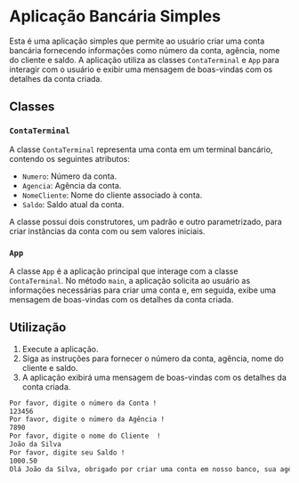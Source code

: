 # Aplicação Bancária Simples

Esta é uma aplicação simples que permite ao usuário criar uma conta bancária fornecendo informações como número da conta, agência, nome do cliente e saldo. A aplicação utiliza as classes `ContaTerminal` e `App` para interagir com o usuário e exibir uma mensagem de boas-vindas com os detalhes da conta criada.

## Classes

### `ContaTerminal`

A classe `ContaTerminal` representa uma conta em um terminal bancário, contendo os seguintes atributos:

- `Numero`: Número da conta.
- `Agencia`: Agência da conta.
- `NomeCliente`: Nome do cliente associado à conta.
- `Saldo`: Saldo atual da conta.

A classe possui dois construtores, um padrão e outro parametrizado, para criar instâncias da conta com ou sem valores iniciais.

### `App`

A classe `App` é a aplicação principal que interage com a classe `ContaTerminal`. No método `main`, a aplicação solicita ao usuário as informações necessárias para criar uma conta e, em seguida, exibe uma mensagem de boas-vindas com os detalhes da conta criada.

## Utilização

1. Execute a aplicação.
2. Siga as instruções para fornecer o número da conta, agência, nome do cliente e saldo.
3. A aplicação exibirá uma mensagem de boas-vindas com os detalhes da conta criada.

```bash
Por favor, digite o número da Conta !
123456
Por favor, digite o número da Agência !
7890
Por favor, digite o nome do Cliente  !
João da Silva
Por favor, digite seu Saldo !
1000.50
Olá João da Silva, obrigado por criar uma conta em nosso banco, sua agência é 7890, conta 123456 e seu saldo: R$1000.50 já está disponível para saque.


